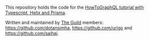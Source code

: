 This repository holds the code for the [HowToGraphQL tutorial with Typescript, Helix and Prisma](https://www.howtographql.com/typescript-helix/0-introduction/).  

Written and maintained by [The Guild](https://the-guild.dev/) members: https://github.com/dotansimha, https://github.com/urigo and https://github.com/saihaj.
